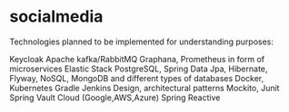 # socialmedia

Technologies planned to be implemented for understanding purposes:

Keycloak
Apache kafka/RabbitMQ
Graphana, Prometheus
in form of microservices
Elastic Stack
PostgreSQL, Spring Data Jpa, Hibernate, Flyway, NoSQL, MongoDB and different types of databases
Docker, Kubernetes
Gradle
Jenkins
Design, architectural patterns
Mockito, Junit
Spring Vault
Cloud (Google,AWS,Azure)
Spring Reactive

